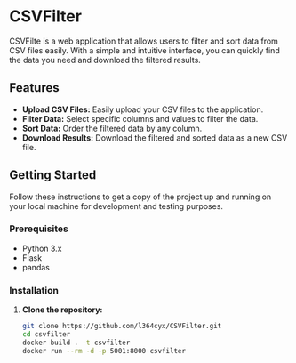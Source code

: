 # CSVFilter

CSVFilte is a web application that allows users to filter and sort data from CSV files easily. With a simple and intuitive interface, you can quickly find the data you need and download the filtered results.

## Features

- **Upload CSV Files:** Easily upload your CSV files to the application.
- **Filter Data:** Select specific columns and values to filter the data.
- **Sort Data:** Order the filtered data by any column.
- **Download Results:** Download the filtered and sorted data as a new CSV file.

## Getting Started

Follow these instructions to get a copy of the project up and running on your local machine for development and testing purposes.

### Prerequisites

- Python 3.x
- Flask
- pandas

### Installation

1. **Clone the repository:**

   ```sh
   git clone https://github.com/l364cyx/CSVFilter.git
   cd csvfilter
   docker build . -t csvfilter
   docker run --rm -d -p 5001:8000 csvfilter
   ```